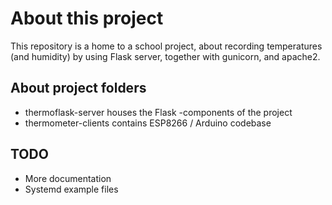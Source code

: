 # About this project

This repository is a home to a school project, about recording temperatures (and humidity) by using Flask server, together with gunicorn, and apache2.


## About project folders

- thermoflask-server houses the Flask -components of the project
- thermometer-clients contains ESP8266 / Arduino codebase


## TODO

- More documentation
- Systemd example files